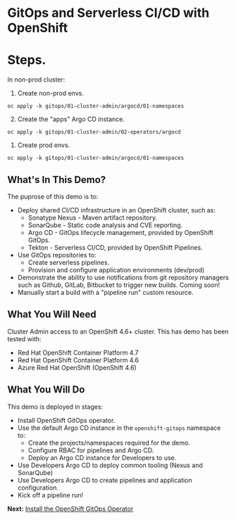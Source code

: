 # GitOps and Serverless CI/CD with OpenShift

# Steps.

In non-prod cluster:

1. Create non-prod envs.

```
oc apply -k gitops/01-cluster-admin/argocd/01-namespaces
```

2. Create the "apps" Argo CD instance.

```
oc apply -k gitops/01-cluster-admin/02-operators/argocd
```

1. Create prod envs.

```
oc apply -k gitops/01-cluster-admin/argocd/01-namespaces
```


## What's In This Demo?

The puprose of this demo is to:

* Deploy shared CI/CD infrastructure in an OpenShift cluster, such as:
    * Sonatype Nexus - Maven artifact repository.
    * SonarQube - Static code analysis and CVE reporting.
    * Argo CD - GitOps lifecycle management, provided by OpenShift GitOps.
    * Tekton - Serverless CI/CD, provided by OpenShift Pipelines.
* Use GitOps repositories to:
    * Create serverless pipelines.
    * Provision and configure application environments (dev/prod)
* Demonstrate the ability to use notifications from git repository managers such as Github, GitLab, Bitbucket to trigger new builds. Coming soon!
* Manually start a build with a "pipeline run" custom resource.

## What You Will Need

Cluster Admin access to an OpenShift 4.6+ cluster. This has demo has been tested with:

* Red Hat OpenShift Container Platform 4.7
* Red Hat OpenShift Container Platform 4.6
* Azure Red Hat OpenShift (OpenShift 4.6)

## What You Will Do

This demo is deployed in stages:
* Install OpenShift GitOps operator.
* Use the default Argo CD instance in the `openshift-gitops` namespace to:
    * Create the projects/namespaces required for the demo.
    * Configure RBAC for pipelines and Argo CD.
    * Deploy an Argo CD instance for Developers to use.
* Use Developers Argo CD to deploy common tooling (Nexus and SonarQube)
* Use Developers Argo CD to create pipelines and application configuration.
* Kick off a pipeline run!


**Next:** [Install the OpenShift GitOps Operator](docs/01-install-gitops-operator.md)

